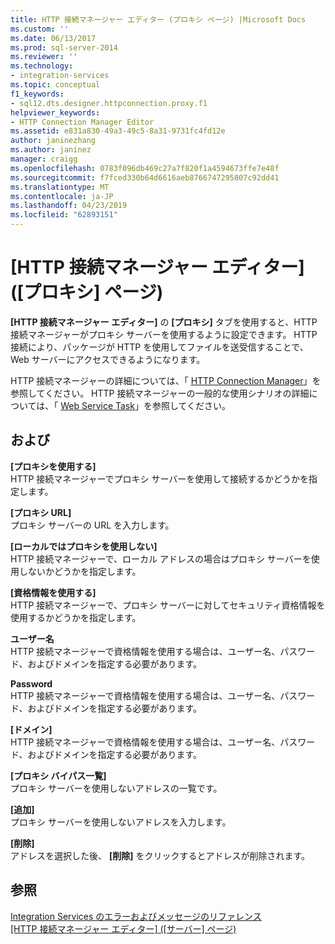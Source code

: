 ```yaml
---
title: HTTP 接続マネージャー エディター (プロキシ ページ) |Microsoft Docs
ms.custom: ''
ms.date: 06/13/2017
ms.prod: sql-server-2014
ms.reviewer: ''
ms.technology:
- integration-services
ms.topic: conceptual
f1_keywords:
- sql12.dts.designer.httpconnection.proxy.f1
helpviewer_keywords:
- HTTP Connection Manager Editor
ms.assetid: e831a830-49a3-49c5-8a31-9731fc4fd12e
author: janinezhang
ms.author: janinez
manager: craigg
ms.openlocfilehash: 0783f096db469c27a7f820f1a4594673ffe7e48f
ms.sourcegitcommit: f7fced330b64d6616aeb8766747295807c92dd41
ms.translationtype: MT
ms.contentlocale: ja-JP
ms.lasthandoff: 04/23/2019
ms.locfileid: "62893151"
---
```

# <a name="http-connection-manager-editor-proxy-page"></a>[HTTP 接続マネージャー エディター] ([プロキシ] ページ)
  **[HTTP 接続マネージャー エディター]** の **[プロキシ]** タブを使用すると、HTTP 接続マネージャーがプロキシ サーバーを使用するように設定できます。 HTTP 接続により、パッケージが HTTP を使用してファイルを送受信することで、Web サーバーにアクセスできるようになります。  
  
 HTTP 接続マネージャーの詳細については、「 [HTTP Connection Manager](connection-manager/http-connection-manager.md)」を参照してください。 HTTP 接続マネージャーの一般的な使用シナリオの詳細については、「 [Web Service Task](control-flow/web-service-task.md)」を参照してください。  
  
## <a name="options"></a>および  
 **[プロキシを使用する]**  
 HTTP 接続マネージャーでプロキシ サーバーを使用して接続するかどうかを指定します。  
  
 **[プロキシ URL]**  
 プロキシ サーバーの URL を入力します。  
  
 **[ローカルではプロキシを使用しない]**  
 HTTP 接続マネージャーで、ローカル アドレスの場合はプロキシ サーバーを使用しないかどうかを指定します。  
  
 **[資格情報を使用する]**  
 HTTP 接続マネージャーで、プロキシ サーバーに対してセキュリティ資格情報を使用するかどうかを指定します。  
  
 **ユーザー名**  
 HTTP 接続マネージャーで資格情報を使用する場合は、ユーザー名、パスワード、およびドメインを指定する必要があります。  
  
 **Password**  
 HTTP 接続マネージャーで資格情報を使用する場合は、ユーザー名、パスワード、およびドメインを指定する必要があります。  
  
 **[ドメイン]**  
 HTTP 接続マネージャーで資格情報を使用する場合は、ユーザー名、パスワード、およびドメインを指定する必要があります。  
  
 **[プロキシ バイパス一覧]**  
 プロキシ サーバーを使用しないアドレスの一覧です。  
  
 **[追加]**  
 プロキシ サーバーを使用しないアドレスを入力します。  
  
 **[削除]**  
 アドレスを選択した後、 **[削除]** をクリックするとアドレスが削除されます。  
  
## <a name="see-also"></a>参照  
 [Integration Services のエラーおよびメッセージのリファレンス](../../2014/integration-services/integration-services-error-and-message-reference.md)   
 [[HTTP 接続マネージャー エディター] &#40;[サーバー] ページ&#41;](../../2014/integration-services/http-connection-manager-editor-server-page.md)  
  
  
